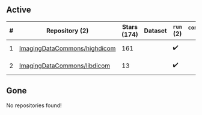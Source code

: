 ## Active
| # | Repository (2) | Stars (174) | Dataset | `run` (2) | `containers-run` | Last Modified |
| --- | --- | --- | --- | --- | --- | --- |
| 1 | [ImagingDataCommons/highdicom](https://github.com/ImagingDataCommons/highdicom) | 161 |  | :heavy_check_mark: |  | 2024-05-28 11:46:06+00:00 |
| 2 | [ImagingDataCommons/libdicom](https://github.com/ImagingDataCommons/libdicom) | 13 |  | :heavy_check_mark: |  | 2024-05-20 22:01:12+00:00 |

## Gone
No repositories found!
